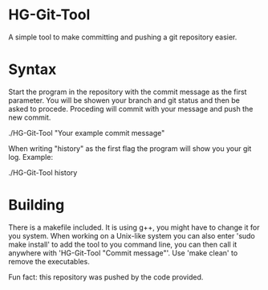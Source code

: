 # HG-Git-Tool
A simple tool to make committing and pushing a git repository easier.

# Syntax

Start the program in the repository with the commit message as the first parameter. You will be showen your branch and git status and then be asked to procede. Proceding will commit with your message and push the new commit.

./HG-Git-Tool "Your example commit message"


When writing "history" as the first flag the program will show you your git log. Example:

./HG-Git-Tool history


# Building

There is a makefile included. It is using g++, you might have to change it for you system. 
When working on a Unix-like system you can also enter 'sudo make install' to add the tool to you command line, you can then call it anywhere with 'HG-Git-Tool "Commit message"'.
Use 'make clean' to remove the executables. 

Fun fact: this repository was pushed by the code provided.
